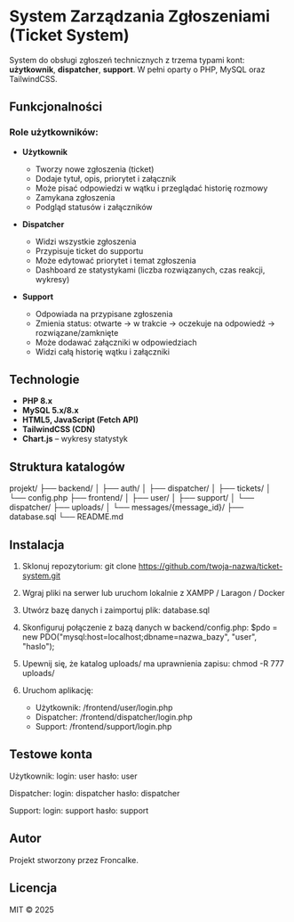 # System Zarządzania Zgłoszeniami (Ticket System)

System do obsługi zgłoszeń technicznych z trzema typami kont: **użytkownik**, **dispatcher**, **support**. W pełni oparty o PHP, MySQL oraz TailwindCSS.

## Funkcjonalności

### Role użytkowników:

- **Użytkownik**
  - Tworzy nowe zgłoszenia (ticket)
  - Dodaje tytuł, opis, priorytet i załącznik
  - Może pisać odpowiedzi w wątku i przeglądać historię rozmowy
  - Zamykana zgłoszenia
  - Podgląd statusów i załączników

- **Dispatcher**
  - Widzi wszystkie zgłoszenia
  - Przypisuje ticket do supportu
  - Może edytować priorytet i temat zgłoszenia
  - Dashboard ze statystykami (liczba rozwiązanych, czas reakcji, wykresy)

- **Support**
  - Odpowiada na przypisane zgłoszenia
  - Zmienia status: otwarte → w trakcie → oczekuje na odpowiedź → rozwiązane/zamknięte
  - Może dodawać załączniki w odpowiedziach
  - Widzi całą historię wątku i załączniki

## Technologie

- **PHP 8.x**
- **MySQL 5.x/8.x**
- **HTML5, JavaScript (Fetch API)**
- **TailwindCSS (CDN)**
- **Chart.js** – wykresy statystyk

## Struktura katalogów

projekt/
├── backend/
│   ├── auth/
│   ├── dispatcher/
│   ├── tickets/
│   └── config.php
├── frontend/
│   ├── user/
│   ├── support/
│   └── dispatcher/
├── uploads/
│   └── messages/{message_id}/
├── database.sql
└── README.md

## Instalacja

1. Sklonuj repozytorium:
   git clone https://github.com/twoja-nazwa/ticket-system.git

2. Wgraj pliki na serwer lub uruchom lokalnie z XAMPP / Laragon / Docker

3. Utwórz bazę danych i zaimportuj plik:
   database.sql

4. Skonfiguruj połączenie z bazą danych w backend/config.php:
   $pdo = new PDO("mysql:host=localhost;dbname=nazwa_bazy", "user", "haslo");

5. Upewnij się, że katalog uploads/ ma uprawnienia zapisu:
   chmod -R 777 uploads/

6. Uruchom aplikację:
   - Użytkownik: /frontend/user/login.php
   - Dispatcher: /frontend/dispatcher/login.php
   - Support: /frontend/support/login.php

## Testowe konta

Użytkownik:
  login: user
  hasło: user

Dispatcher:
  login: dispatcher
  hasło: dispatcher

Support:
  login: support
  hasło: support

## Autor

Projekt stworzony przez Froncalke.

## Licencja

MIT © 2025

